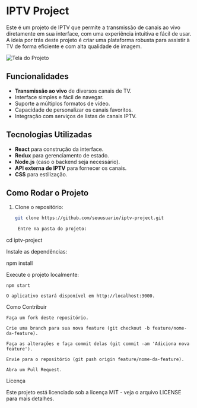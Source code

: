# IPTV Project

Este é um projeto de IPTV que permite a transmissão de canais ao vivo diretamente em sua interface, com uma experiência intuitiva e fácil de usar. A ideia por trás deste projeto é criar uma plataforma robusta para assistir à TV de forma eficiente e com alta qualidade de imagem.

![Tela do Projeto](public/assets/Tela.png)

## Funcionalidades

- **Transmissão ao vivo** de diversos canais de TV.
- Interface simples e fácil de navegar.
- Suporte a múltiplos formatos de vídeo.
- Capacidade de personalizar os canais favoritos.
- Integração com serviços de listas de canais IPTV.

## Tecnologias Utilizadas

- **React** para construção da interface.
- **Redux** para gerenciamento de estado.
- **Node.js** (caso o backend seja necessário).
- **API externa de IPTV** para fornecer os canais.
- **CSS** para estilização.

## Como Rodar o Projeto

1. Clone o repositório:

   ```bash
   git clone https://github.com/seuusuario/iptv-project.git

    Entre na pasta do projeto:

cd iptv-project

Instale as dependências:

npm install

Execute o projeto localmente:

    npm start

    O aplicativo estará disponível em http://localhost:3000.

Como Contribuir

    Faça um fork deste repositório.

    Crie uma branch para sua nova feature (git checkout -b feature/nome-da-feature).

    Faça as alterações e faça commit delas (git commit -am 'Adiciona nova feature').

    Envie para o repositório (git push origin feature/nome-da-feature).

    Abra um Pull Request.

Licença

Este projeto está licenciado sob a licença MIT - veja o arquivo LICENSE para mais detalhes.



